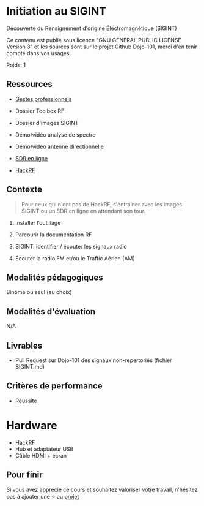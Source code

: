 # Initiation au SIGINT

Découverte du Rensignement d'origine Électromagnétique (SIGINT)

Ce contenu est publié sous licence "GNU GENERAL PUBLIC LICENSE Version 3" et les sources sont sur le projet Github Dojo-101, merci d'en tenir compte dans vos usages.

Poids: 1

## Ressources

* [Gestes professionnels](https://github.com/Aif4thah/Dojo-101)

* Dossier Toolbox RF

* Dossier d'images SIGINT

* Démo/vidéo analyse de spectre

* Démo/vidéo antenne directionnelle

* [SDR en ligne](http://websdr.org/)

* [HackRF](https://greatscottgadgets.com/hackrf/one/)


## Contexte

> Pour ceux qui n'ont pas de HackRF, s'entrainer avec les images SIGINT ou un SDR en ligne en attendant son tour.

1. Installer l’outillage

2. Parcourir la documentation RF

3. SIGINT: identifier / écouter les signaux radio

4. Écouter la radio FM et/ou le Traffic Aérien (AM)


## Modalités pédagogiques

Binôme ou seul (au choix)


## Modalités d'évaluation

N/A

## Livrables

* Pull Request sur Dojo-101 des signaux non-repertoriés (fichier SIGINT.md)

## Critères de performance

* Réussite

# Hardware

* HackRF
* Hub et adaptateur USB
* Câble HDMI + écran


## Pour finir

Si vous avez apprécié ce cours et souhaitez valoriser votre travail, n'hésitez pas à ajouter une ⭐ au [projet](https://github.com/Aif4thah/Dojo-101)